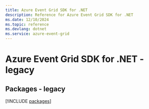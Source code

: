 ```yaml
---
title: Azure Event Grid SDK for .NET
description: Reference for Azure Event Grid SDK for .NET
ms.date: 12/10/2024
ms.topic: reference
ms.devlang: dotnet
ms.service: azure-event-grid
---
```

# Azure Event Grid SDK for .NET - legacy
## Packages - legacy
[!INCLUDE [packages](event-grid-index.md)]